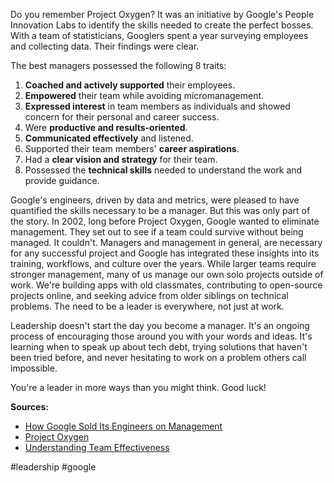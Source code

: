 Do you remember Project Oxygen? It was an initiative by Google's People Innovation Labs to identify the skills needed to create the perfect bosses. With a team of statisticians, Googlers spent a year surveying employees and collecting data. Their findings were clear.

The best managers possessed the following 8 traits:

1. **Coached and actively supported** their employees.
2. **Empowered** their team while avoiding micromanagement.
3. **Expressed interest** in team members as individuals and showed concern for their personal and career success.
4. Were **productive and results-oriented**.
5. **Communicated effectively** and listened.
6. Supported their team members' **career aspirations**.
7. Had a **clear vision and strategy** for their team.
8. Possessed the **technical skills** needed to understand the work and provide guidance.

Google's engineers, driven by data and metrics, were pleased to have quantified the skills necessary to be a manager. But this was only part of the story. In 2002, long before Project Oxygen, Google wanted to eliminate management. They set out to see if a team could survive without being managed. It couldn't. Managers and management  in general, are necessary for any successful project and Google has integrated these insights into its training, workflows, and culture over the years. While larger teams require stronger management, many of us manage our own solo projects outside of work. We're building apps with old classmates, contributing to open-source projects online, and seeking advice from older siblings on technical problems. The need to be a leader is everywhere, not just at work.

Leadership doesn't start the day you become a manager. It's an ongoing process of encouraging those around you with your words and ideas. It's learning when to speak up about tech debt, trying solutions that haven't been tried before, and never hesitating to work on a problem others call impossible.

You're a leader in more ways than you might think. Good luck!

**Sources:**

- [How Google Sold Its Engineers on Management](https://hbr.org/2013/12/how-google-sold-its-engineers-on-management)
- [Project Oxygen](https://www.betterup.com/blog/project-oxygen)
- [Understanding Team Effectiveness](https://rework.withgoogle.com/intl/en/guides/understanding-team-effectiveness)

#leadership #google